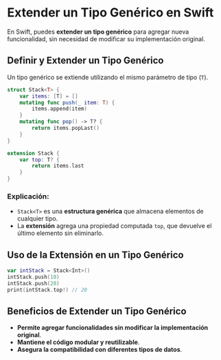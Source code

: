 # Extender un Tipo Genérico en Swift

En Swift, puedes **extender un tipo genérico** para agregar nueva funcionalidad, sin necesidad de modificar su implementación original.

## Definir y Extender un Tipo Genérico

Un tipo genérico se extiende utilizando el mismo parámetro de tipo (`T`).

```swift
struct Stack<T> {
    var items: [T] = []
    mutating func push(_ item: T) {
        items.append(item)
    }
    mutating func pop() -> T? {
        return items.popLast()
    }
}

extension Stack {
    var top: T? {
        return items.last
    }
}
```

### Explicación:
- `Stack<T>` es una **estructura genérica** que almacena elementos de cualquier tipo.
- La **extensión** agrega una propiedad computada `top`, que devuelve el último elemento sin eliminarlo.

## Uso de la Extensión en un Tipo Genérico

```swift
var intStack = Stack<Int>()
intStack.push(10)
intStack.push(20)
print(intStack.top!) // 20
```

## Beneficios de Extender un Tipo Genérico
- **Permite agregar funcionalidades sin modificar la implementación original**.
- **Mantiene el código modular y reutilizable**.
- **Asegura la compatibilidad con diferentes tipos de datos**.

